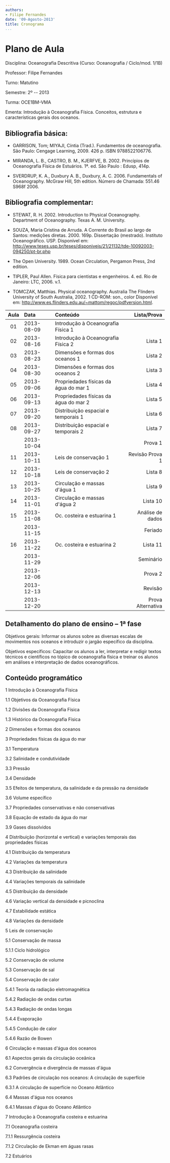 ```yaml
---
authors:
- Filipe Fernandes
date: '09-Agosto-2013'
title: Cronograma
...
```


<!--
pandoc --latex-engine=xelatex --mathjax --smart --normalize --standalone --highlight-style=pygments --webtex --from markdown planning.md --to latex --output lecture_plan.pdf
-->

Plano de Aula
=============

Disciplina: Oceanografia Descritiva (Curso: Oceanografia / Ciclo/mod. 1/1B)

Professor: Filipe Fernandes

Turno: Matutino

Semestre: 2º -- 2013

Turma: OCE1BM-VMA

Ementa:
Introdução à Oceanografia Física. Conceitos, estrutura e características gerais
dos oceanos.

Bibliografia básica:
--------------------
* GARRISON, Tom; MIYAJI, Cíntia (Trad.). Fundamentos de oceanografia. São Paulo: Cengage Learning, 2009. 426 p. ISBN 9788522106776.

* MIRANDA, L. B., CASTRO, B. M., KJERFVE, B. 2002. Princípios de Oceanografia Física de Estuários. 1ª. ed. São Paulo : Edusp, 414p.

* SVERDRUP, K. A., Duxbury A. B., Duxbury, A. C. 2006. Fundamentals of Oceanography. McGraw Hill, 5th edition. Número de Chamada: 551.46 S968f 2006.


Bibliografia complementar:
--------------------------
* STEWAT, R. H. 2002. Introduction to Physical Oceanography. Department of Oceanography. Texas A. M. University.

* SOUZA, Maria Cristina de Arruda. A Corrente do Brasil ao largo de Santos: medições diretas. 2000. 169p. Dissertação (mestrado). Instituto Oceanográfico. USP. Disponível em: http://www.teses.usp.br/teses/disponiveis/21/21132/tde-10092003-094250/pt-br.php

* The Open University. 1989. Ocean Circulation, Pergamon Press, 2nd edition.

* TIPLER, Paul Allen.  Física para cientistas e engenheiros.  4. ed. Rio de Janeiro:  LTC,  2006. v.1.

* TOMCZAK, Matthias.  Physical oceanography.   Australia  The Flinders University of South Australia,  2002. 1 CD-ROM:  son., color  Disponível em: http://www.es.flinders.edu.au/~mattom/regoc/pdfversion.html.

| Aula | Data          | Conteúdo                              | Lista/Prova         |
|:----:|:--------------|:--------------------------------------| -------------------:|
| 01   | 2013-08-09    | Introdução à Oceanografia Física 1    |                     |
| 02   | 2013-08-16    | Introdução à Oceanografia Física 2    | Lista 1             |
| 03   | 2013-08-23    | Dimensões e formas dos oceanos 1      | Lista 2             |
| 04   | 2013-08-30    | Dimensões e formas dos oceanos 2      | Lista 3             |
| 05   | 2013-09-06    | Propriedades físicas da água do mar 1 | Lista 4             |
| 06   | 2013-09-13    | Propriedades físicas da água do mar 2 | Lista 5             |
| 07   | 2013-09-20    | Distribuição espacial e temporais 1   | Lista 6             |
| 08   | 2013-09-27    | Distribuição espacial e temporais 2   | Lista 7             |
|      | 2013-10-04    |                                       | Prova 1             |
| 11   | 2013-10-11    | Leis de conservação 1                 | Revisão Prova 1     |
| 12   | 2013-10-18    | Leis de conservação 2                 | Lista 8             |
| 13   | 2013-10-25    | Circulação e massas d'água 1          | Lista 9             |
| 14   | 2013-11-01    | Circulação e massas d'água 2          | Lista 10            |
| 15   | 2013-11-08    | Oc. costeira e estuarina 1            | Análise de dados    |
|      | 2013-11-15    |                                       | Feriado             |
| 16   | 2013-11-22    | Oc. costeira e estuarina 2            | Lista 11            |
|      | 2013-11-29    |                                       | Seminário           |
|      | 2013-12-06    |                                       | Prova 2             |
|      | 2013-12-13    |                                       | Revisão             |
|      | 2013-12-20    |                                       | Prova Alternativa   |

Detalhamento do plano de ensino – 1ª fase
-----------------------------------------

Objetivos gerais:
Informar os alunos sobre as diversas escalas de movimentos nos oceanos e
introduzir o jargão específico da disciplina.

Objetivos específicos:
Capacitar os alunos a ler, interpretar e redigir textos técnicos e científicos
no tópico de oceanografia física e treinar os alunos em análises e
interpretação de dados oceanográficos.


Conteúdo programático
---------------------

1 Introdução à Oceanografia Física

  1.1 Objetivos da Oceanografia Física

  1.2 Divisões da Oceanografia Física

  1.3 Histórico da Oceanografia Física

2 Dimensões e formas dos oceanos

3 Propriedades físicas da água do mar

  3.1 Temperatura

  3.2 Salinidade e condutividade

  3.3 Pressão

  3.4 Densidade

  3.5 Efeitos de temperatura, da salinidade e da pressão na densidade

  3.6 Volume específico

  3.7 Propriedades conservativas e não conservativas

  3.8 Equação de estado da água do mar

  3.9 Gases dissolvidos

4 Distribuição (horizontal e vertical) e variações temporais das propriedades físicas

  4.1 Distribuição da temperatura

  4.2 Variações da temperatura

  4.3 Distribuição da salinidade

  4.4 Variações temporais da salinidade

  4.5 Distribuição da densidade

  4.6 Variação vertical da densidade e picnoclina

  4.7 Estabilidade estática

  4.8 Variações da densidade

5 Leis de conservação

  5.1 Conservação de massa

  5.1.1 Ciclo hidrológico

  5.2 Conservação de volume

  5.3 Conservação de sal

  5.4 Conservação de calor

  5.4.1 Teoria da radiação eletromagnética

  5.4.2 Radiação de ondas curtas

  5.4.3 Radiação de ondas longas

  5.4.4 Evaporação

  5.4.5 Condução de calor

  5.4.6 Razão de Bowen

6 Circulação e massas d'água dos oceanos

  6.1 Aspectos gerais da circulação oceânica

  6.2 Convergência e divergência de massas d'água

  6.3 Padrões de circulação nos oceanos:  A circulação de superfície

  6.3.1 A circulação de superfície no Oceano Atlântico

  6.4 Massas d'água nos oceanos

  6.4.1 Massas d'água do Oceano Atlântico

7 Introdução à Oceanografia costeira e estuarina

  7.1 Oceanografia costeira

  7.1.1 Ressurgência costeira

  7.1.2 Circulação de Ekman em águas rasas

  7.2 Estuários
